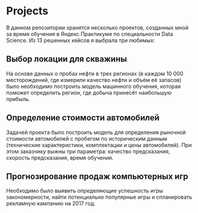 # Projects
В данном репозитории хранятся несколько проектов, созданных мной за время обучения в Яндекс.Практикуме по специальности Data Science. Из 13 решенных кейсов я выбрала три любимых:

## Выбор локации для скважины

На основе данных о пробах нефти в трех регионах (в каждом 10 000 месторождений, где измерили качество нефти и объём её запасов) было необходимо построить модель машинного обучения, которая поможет определить регион, где добыча принесёт наибольшую прибыль.

## Определение стоимости автомобилей

Задачей проекта было построить модель для определения рыночной стоимости автомобилей с пробегом по историческим данным (технические характеристики, комплектации и цены автомобилей). При этом заказчику выжны три параметра: качество предсказания, скорость предсказания, время обучения.

## Прогнозирование продаж компьютерных игр

Необходимо было выявить определяющие успешность игры закономерности, найти потенциально популярные игры и спланировать рекламную кампанию на 2017 год.
